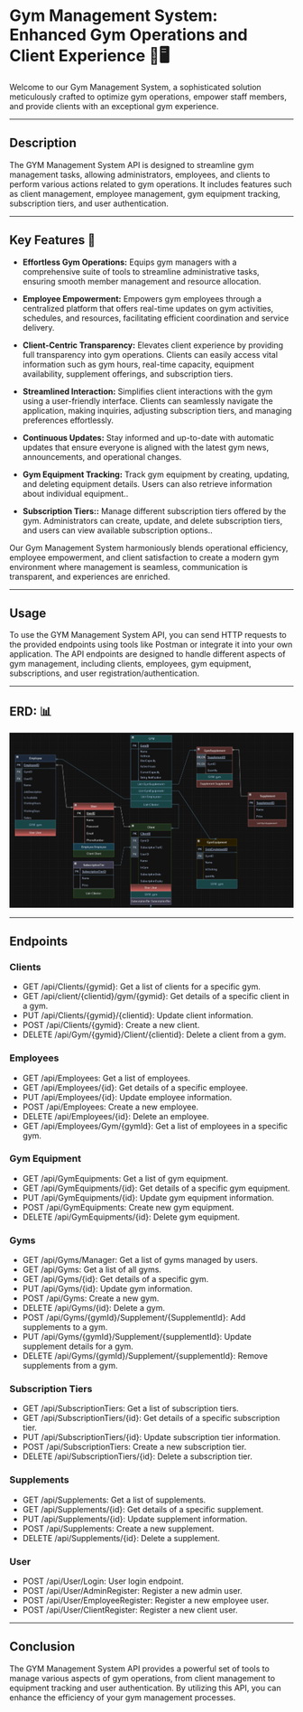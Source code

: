 # Gym Management System: Enhanced Gym Operations and Client Experience 🏢🖥️
Welcome to our Gym Management System, a sophisticated solution meticulously crafted to optimize gym operations, empower staff members, and provide clients with an exceptional gym experience.

---
## Description
The GYM Management System API is designed to streamline gym management tasks, allowing administrators, employees, and clients to perform various actions related to gym operations. It includes features such as client management, employee management, gym equipment tracking, subscription tiers, and user authentication.

---

## Key Features 🔑

- **Effortless Gym Operations:** Equips gym managers with a comprehensive suite of tools to streamline administrative tasks, ensuring smooth member management and resource allocation.

- **Employee Empowerment:** Empowers gym employees through a centralized platform that offers real-time updates on gym activities, schedules, and resources, facilitating efficient coordination and service delivery.

- **Client-Centric Transparency:** Elevates client experience by providing full transparency into gym operations. Clients can easily access vital information such as gym hours, real-time capacity, equipment availability, supplement offerings, and subscription tiers.

- **Streamlined Interaction:** Simplifies client interactions with the gym using a user-friendly interface. Clients can seamlessly navigate the application, making inquiries, adjusting subscription tiers, and managing preferences effortlessly.

- **Continuous Updates:** Stay informed and up-to-date with automatic updates that ensure everyone is aligned with the latest gym news, announcements, and operational changes.
- **Gym Equipment Tracking:** Track gym equipment by creating, updating, and deleting equipment details. Users can also retrieve information about individual equipment..
- **Subscription Tiers::** Manage different subscription tiers offered by the gym. Administrators can create, update, and delete subscription tiers, and users can view available subscription options..

Our Gym Management System harmoniously blends operational efficiency, employee empowerment, and client satisfaction to create a modern gym environment where management is seamless, communication is transparent, and experiences are enriched.

---




## Usage
To use the GYM Management System API, you can send HTTP requests to the provided endpoints using tools like Postman or integrate it into your own application. The API endpoints are designed to handle different aspects of gym management, including clients, employees, gym equipment, subscriptions, and user registration/authentication.

---
## ERD: 📊
![ERD Image](./FinalERD.png)

---
## Endpoints
### Clients
- GET /api/Clients/{gymid}: Get a list of clients for a specific gym.
- GET /api/client/{clientid}/gym/{gymid}: Get details of a specific client in a gym.
- PUT /api/Clients/{gymid}/{clientid}: Update client information.
- POST /api/Clients/{gymid}: Create a new client.
- DELETE /api/Gym/{gymid}/Client/{clientid}: Delete a client from a gym.
### Employees
- GET /api/Employees: Get a list of employees.
- GET /api/Employees/{id}: Get details of a specific employee.
- PUT /api/Employees/{id}: Update employee information.
- POST /api/Employees: Create a new employee.
- DELETE /api/Employees/{id}: Delete an employee.
- GET /api/Employees/Gym/{gymId}: Get a list of employees in a specific gym.
### Gym Equipment
- GET /api/GymEquipments: Get a list of gym equipment.
- GET /api/GymEquipments/{id}: Get details of a specific gym equipment.
- PUT /api/GymEquipments/{id}: Update gym equipment information.
- POST /api/GymEquipments: Create new gym equipment.
- DELETE /api/GymEquipments/{id}: Delete gym equipment.
### Gyms
- GET /api/Gyms/Manager: Get a list of gyms managed by users.
- GET /api/Gyms: Get a list of all gyms.
- GET /api/Gyms/{id}: Get details of a specific gym.
- PUT /api/Gyms/{id}: Update gym information.
- POST /api/Gyms: Create a new gym.
- DELETE /api/Gyms/{id}: Delete a gym.
- POST /api/Gyms/{gymId}/Supplement/{SupplementId}: Add supplements to a gym.
- PUT /api/Gyms/{gymId}/Supplement/{supplementId}: Update supplement details for a gym.
- DELETE /api/Gyms/{gymId}/Supplement/{supplementId}: Remove supplements from a gym.
### Subscription Tiers
- GET /api/SubscriptionTiers: Get a list of subscription tiers.
- GET /api/SubscriptionTiers/{id}: Get details of a specific subscription tier.
- PUT /api/SubscriptionTiers/{id}: Update subscription tier information.
- POST /api/SubscriptionTiers: Create a new subscription tier.
- DELETE /api/SubscriptionTiers/{id}: Delete a subscription tier.
### Supplements
- GET /api/Supplements: Get a list of supplements.
- GET /api/Supplements/{id}: Get details of a specific supplement.
- PUT /api/Supplements/{id}: Update supplement information.
- POST /api/Supplements: Create a new supplement.
- DELETE /api/Supplements/{id}: Delete a supplement.
### User
- POST /api/User/Login: User login endpoint.
- POST /api/User/AdminRegister: Register a new admin user.
- POST /api/User/EmployeeRegister: Register a new employee user.
- POST /api/User/ClientRegister: Register a new client user.

----
## Conclusion
The GYM Management System API provides a powerful set of tools to manage various aspects of gym operations, from client management to equipment tracking and user authentication. By utilizing this API, you can enhance the efficiency of your gym management processes.

